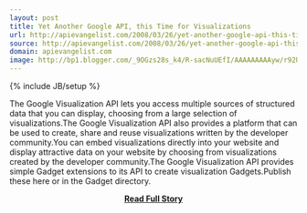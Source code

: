 ```yaml
---
layout: post
title: Yet Another Google API, this Time for Visualizations
url: http://apievangelist.com/2008/03/26/yet-another-google-api-this-time-for-visualizations/
source: http://apievangelist.com/2008/03/26/yet-another-google-api-this-time-for-visualizations/
domain: apievangelist.com
image: http://bp1.blogger.com/_9OGzs28s_k4/R-sacNuUEfI/AAAAAAAAAyw/r92UFRiyJhs/s320/gauge.png
---
```

{% include JB/setup %}<p>The Google Visualization API lets you access multiple sources of structured data  that you can display, choosing from a large selection of visualizations.The Google Visualization API also provides a platform that can be used to create, share and reuse visualizations written by the developer community.You can embed visualizations directly into your website and display attractive data on your website by choosing from visualizations created by the developer community.The Google Visualization API provides simple Gadget extensions to its API to create visualization Gadgets.Publish these here or in the Gadget directory.</p>
<center><p><a href="http://apievangelist.com/2008/03/26/yet-another-google-api-this-time-for-visualizations/" style='padding:25px; font-sze:18px; font-weight: bold;'>Read Full Story</a></p></center>
